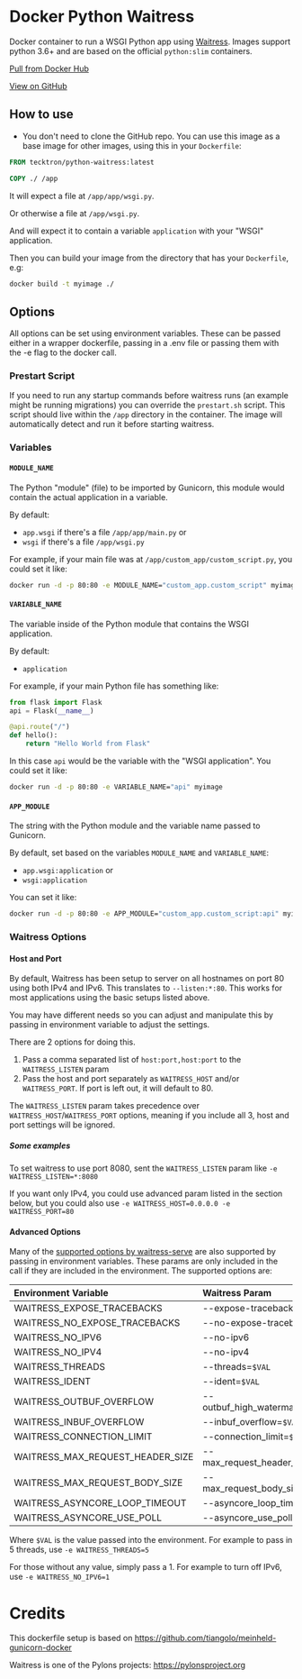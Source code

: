# Docker Python Waitress

Docker container to run a WSGI Python app using
[Waitress](https://docs.pylonsproject.org/projects/waitress/en/stable/index.html). Images support python 3.6+ and are
based on the official `python:slim` containers.

[Pull from Docker Hub](https://hub.docker.com/r/tecktron/python-waitress/)

[View on GitHub](https://github.com/Tecktron/docker-python-waitress)


## How to use

* You don't need to clone the GitHub repo. You can use this image as a base image for other images, using this in your `Dockerfile`:

```Dockerfile
FROM tecktron/python-waitress:latest

COPY ./ /app
```

It will expect a file at `/app/app/wsgi.py`.

Or otherwise a file at `/app/wsgi.py`.

And will expect it to contain a variable `application` with your "WSGI" application.

Then you can build your image from the directory that has your `Dockerfile`, e.g:

```bash
docker build -t myimage ./
```

## Options

All options can be set using environment variables. These can be passed either in a wrapper dockerfile, passing in a .env file or passing them with the
-e flag to the docker call.

### Prestart Script
If you need to run any startup commands before waitress runs (an example might be running migrations) you can override the `prestart.sh` script. This script should live within the `/app` directory in the container. The image will automatically detect and run it before starting waitress.


### Variables

#### `MODULE_NAME`

The Python "module" (file) to be imported by Gunicorn, this module would contain the actual application in a variable.

By default:

* `app.wsgi` if there's a file `/app/app/main.py` or
* `wsgi` if there's a file `/app/wsgi.py`

For example, if your main file was at `/app/custom_app/custom_script.py`, you could set it like:

```bash
docker run -d -p 80:80 -e MODULE_NAME="custom_app.custom_script" myimage
```

#### `VARIABLE_NAME`

The variable inside of the Python module that contains the WSGI application.

By default:

* `application`

For example, if your main Python file has something like:

```Python
from flask import Flask
api = Flask(__name__)

@api.route("/")
def hello():
    return "Hello World from Flask"
```

In this case `api` would be the variable with the "WSGI application". You could set it like:

```bash
docker run -d -p 80:80 -e VARIABLE_NAME="api" myimage
```

#### `APP_MODULE`

The string with the Python module and the variable name passed to Gunicorn.

By default, set based on the variables `MODULE_NAME` and `VARIABLE_NAME`:

* `app.wsgi:application` or
* `wsgi:application`

You can set it like:

```bash
docker run -d -p 80:80 -e APP_MODULE="custom_app.custom_script:api" myimage
```

### Waitress Options

#### Host and Port
By default, Waitress has been setup to server on all hostnames on port 80 using both IPv4 and IPv6. This translates to `--listen:*:80`. This works for most applications using the basic setups listed above.

You may have different needs so you can adjust and manipulate this by passing in environment variable to adjust the settings.

There are 2 options for doing this.
1. Pass a comma separated list of `host:port,host:port` to the `WAITRESS_LISTEN` param
2. Pass the host and port separately as `WAITRESS_HOST` and/or `WAITRESS_PORT`. If port is left out, it will default to 80.

The `WAITRESS_LISTEN` param takes precedence over `WAITRESS_HOST`/`WAITRESS_PORT` options, meaning if you include all 3, host and port settings will be ignored.

##### Some examples

To set waitress to use port 8080, sent the `WAITRESS_LISTEN` param like `-e WAITRESS_LISTEN=*:8080`

If you want only IPv4, you could use advanced param listed in the section below, but you could also use `-e WAITRESS_HOST=0.0.0.0 -e WAITRESS_PORT=80`


#### Advanced Options

Many of the
[supported options by waitress-serve](https://docs.pylonsproject.org/projects/waitress/en/stable/runner.html#invocation)
are also supported by passing in environment variables. These params are only included in the call if they are included
in the environment. The supported options are:

| Environment Variable             | Waitress Param                   |
|:---------------------------------|:---------------------------------|
| WAITRESS_EXPOSE_TRACEBACKS       | --expose-tracebacks              |
| WAITRESS_NO_EXPOSE_TRACEBACKS    | --no-expose-tracebacks           |
| WAITRESS_NO_IPV6                 | --no-ipv6                        |
| WAITRESS_NO_IPV4                 | --no-ipv4                        |
| WAITRESS_THREADS                 | --threads=`$VAL`                 |
| WAITRESS_IDENT                   | --ident=`$VAL`                   |
| WAITRESS_OUTBUF_OVERFLOW         | --outbuf_high_watermark=`$VAL`   |
| WAITRESS_INBUF_OVERFLOW          | --inbuf_overflow=`$VAL`          |
| WAITRESS_CONNECTION_LIMIT        | --connection_limit=`$VAL`        |
| WAITRESS_MAX_REQUEST_HEADER_SIZE | --max_request_header_size=`$VAL` |
| WAITRESS_MAX_REQUEST_BODY_SIZE   | --max_request_body_size=`$VAL`   |
| WAITRESS_ASYNCORE_LOOP_TIMEOUT   | --asyncore_loop_timeout=`$VAL`   |
| WAITRESS_ASYNCORE_USE_POLL       | --asyncore_use_poll=`$VAL`       |

Where `$VAL` is the value passed into the environment.
For example to pass in 5 threads, use `-e WAITRESS_THREADS=5`

For those without any value, simply pass a 1.
For example to turn off IPv6, use `-e WAITRESS_NO_IPV6=1`

# Credits
This dockerfile setup is based on https://github.com/tiangolo/meinheld-gunicorn-docker

Waitress is one of the Pylons projects: https://pylonsproject.org
